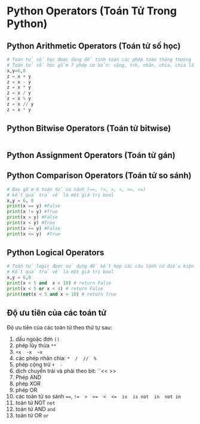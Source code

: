 # Python Operators (Toán Tử Trong Python)

## Python Arithmetic Operators (Toán tử số học)
```python
# Toán tử số học được dùng để tính toán các phép toán thông thường
# Toán tử số học gồm 7 phép cơ bản: cộng, trừ, nhân, chia, chia lấy nguyên, chia lấy dư, lũy thừa
x,y=6,8
z = x + y
z = x - y
z = x * y
z = x / y
z = x % y
z = x // y
z = x * y
```
## Python Bitwise Operators (Toán tử bitwise)
```python

```
## Python Assignment Operators (Toán tử gán)

## Python Comparison Operators (Toán tử so sánh)
```python
# Bao gồm 6 toán tử so sánh (==, !=, >, <, >=, <=)
# kết quả trả về là một giá trị bool
x,y = 6, 8
print(x == y) #False
print(x != y) #True
print(x > y) #False
print(x < y) #True
print(x >= y) #False
print(x <= y)  #True
```
## Python Logical Operators
```python
# Toán tử logic được sử dụng để kết hợp các câu lệnh có điều kiện
# Kết quả trả về là một giá trị bool
x,y = 6,8
print(x < 5 and  x < 10) # return False 
print(x < 5 or x < 4) # return False
print(not(x < 5 and x < 10) # return True
```

## Độ ưu tiên của các toán tử
Độ ưu tiên của các toán tử theo thứ tự sau: 
1. dấu ngoặc đơn `()`
2. phép lũy thừa `**`
3. `+x  -x  ~x`
4. các phép nhân chia: `*  /  //  %`
5. phép cộng trừ `+  -`
6. dịch chuyển trái và phải theo bit: ``<<  >>
7. Phép AND
8. phép XOR
9. phép OR
10. các toán tử so sánh `==`, `!=  >  >=  <  <=  is  is not  in  not in`
11. toán tử NOT `not`
12. toán tử AND `and`
13. toán tử OR `or`
